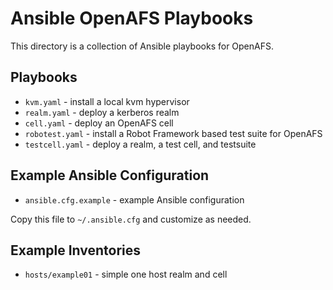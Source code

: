 # Ansible OpenAFS Playbooks

This directory is a collection of Ansible playbooks for OpenAFS.

## Playbooks

* `kvm.yaml`       - install a local kvm hypervisor
* `realm.yaml`     - deploy a kerberos realm
* `cell.yaml`      - deploy an OpenAFS cell
* `robotest.yaml`  - install a Robot Framework based test suite for OpenAFS
* `testcell.yaml`  - deploy a realm, a test cell, and testsuite

## Example Ansible Configuration

* `ansible.cfg.example`  - example Ansible configuration

Copy this file to `~/.ansible.cfg` and customize as needed.

## Example Inventories

* `hosts/example01` - simple one host realm and cell
